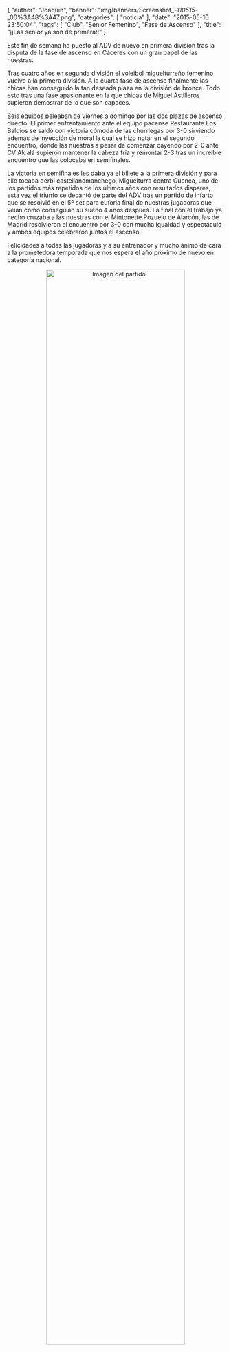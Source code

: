 {
  "author": "Joaquín", 
  "banner": "img/banners/Screenshot_-_110515_-_00%3A48%3A47.png", 
  "categories": [
    "noticia"
  ], 
  "date": "2015-05-10 23:50:04", 
  "tags": [
    "Club", 
    "Senior Femenino", 
    "Fase de Ascenso"
  ], 
  "title": "¡¡Las senior ya son de primera!!"
}

Este fin de semana ha puesto al ADV de nuevo en primera división tras la disputa de la fase de ascenso en Cáceres con un gran papel de las nuestras.

Tras cuatro años en segunda división el voleibol miguelturreño femenino vuelve a la primera división. A la cuarta fase de ascenso finalmente las chicas han conseguido la tan deseada plaza en la división de bronce. Todo esto tras una fase apasionante en la que chicas de Miguel Astilleros supieron demostrar de lo que son capaces.

Seis equipos peleaban de viernes a domingo por las dos plazas de ascenso directo. El primer enfrentamiento ante el equipo pacense Restaurante Los Baldíos se saldó con victoria cómoda de las churriegas por 3-0 sirviendo además de inyección de moral la cual se hizo notar en el segundo encuentro, donde las nuestras a pesar de comenzar cayendo por 2-0 ante CV Alcalá supieron mantener la cabeza fría y remontar 2-3 tras un increíble encuentro que las colocaba en semifinales. 

La victoria en semifinales les daba ya el billete a la primera división y para ello tocaba derbi castellanomanchego, Miguelturra contra Cuenca, uno de los partidos más repetidos de los últimos años con resultados dispares, esta vez el triunfo se decantó de parte del ADV tras un partido de infarto que se resolvió en el 5º set para euforia final de nuestras jugadoras que veían como conseguían su sueño 4 años después. La final con el trabajo ya hecho cruzaba a las nuestras con el Mintonette Pozuelo de Alarcón, las de Madrid resolvieron el encuentro por 3-0 con mucha igualdad y espectáculo y ambos equipos celebraron juntos el ascenso.

Felicidades a todas las jugadoras y a su entrenador y mucho ánimo de cara a la prometedora temporada que nos espera el año próximo de nuevo en categoría nacional.

<center>
<a target="_new" href="http://www.advmiguelturra.org/img/banners/Screenshot%20-%20110515%20-%2000%3A48%3A47.png"> 
<img alt="Imagen del partido" width="80%" align="center" src="http://www.advmiguelturra.org/img/banners/Screenshot%20-%20110515%20-%2000%3A48%3A47.png"/> </a> </center>




